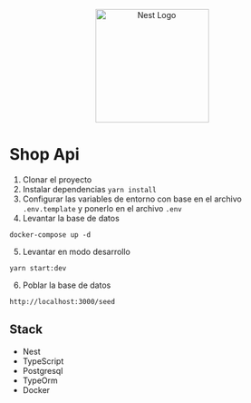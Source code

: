 <p align="center">
  <a href="http://nestjs.com/" target="blank"><img src="https://nestjs.com/img/logo-small.svg" width="200" alt="Nest Logo" /></a>
</p>

# Shop Api

1. Clonar el proyecto
2. Instalar dependencias ``` yarn install ```
3. Configurar las variables de entorno con base en el archivo ```.env.template``` y ponerlo en el archivo ```.env```
4. Levantar la base de datos
```
docker-compose up -d
```
5. Levantar en modo desarrollo
```
yarn start:dev
```
6. Poblar la base de datos 
```
http://localhost:3000/seed
```


## Stack
* Nest
* TypeScript
* Postgresql
* TypeOrm
* Docker